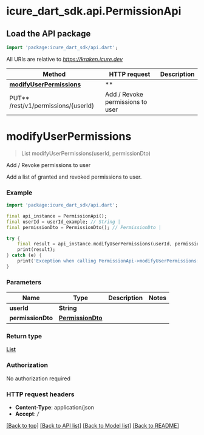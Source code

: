 # icure_dart_sdk.api.PermissionApi

## Load the API package
```dart
import 'package:icure_dart_sdk/api.dart';
```

All URIs are relative to *https://kraken.icure.dev*

Method | HTTP request | Description
------------- | ------------- | -------------
[**modifyUserPermissions**](PermissionApi.md#modifyuserpermissions) | **
PUT** /rest/v1/permissions/{userId} | Add / Revoke permissions to user


# **modifyUserPermissions**
> List<PermissionDto> modifyUserPermissions(userId, permissionDto)

Add / Revoke permissions to user

Add a list of granted and revoked permissions to user.

### Example
```dart
import 'package:icure_dart_sdk/api.dart';

final api_instance = PermissionApi();
final userId = userId_example; // String |
final permissionDto = PermissionDto(); // PermissionDto |

try {
    final result = api_instance.modifyUserPermissions(userId, permissionDto);
    print(result);
} catch (e) {
    print('Exception when calling PermissionApi->modifyUserPermissions: $e\n');
}
```

### Parameters

Name | Type | Description  | Notes
------------- | ------------- | ------------- | -------------
 **userId** | **String**|  |
 **permissionDto** | [**PermissionDto**](PermissionDto.md)|  |

### Return type

[**List<PermissionDto>**](PermissionDto.md)

### Authorization

No authorization required

### HTTP request headers

 - **Content-Type**: application/json
 - **Accept**: */*

[[Back to top]](#) [[Back to API list]](../README.md#documentation-for-api-endpoints) [[Back to Model list]](../README.md#documentation-for-models) [[Back to README]](../README.md)
